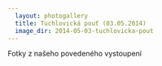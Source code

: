 ```yaml
---
  layout: photogallery
  title: Tuchlovická pouť (03.05.2014)
  image_dir: 2014-05-03-tuchlovicka-pout
---
```


<!---
Pridej pripadny popis fotogalerie
-->
Fotky z našeho povedeného vystoupení
